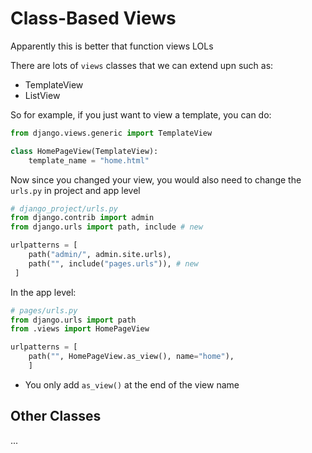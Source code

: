 # Class-Based Views
Apparently this is better that function views LOLs

There are lots of `views` classes that we can extend upn such as:
- TemplateView
- ListView

So for example, if you just want to view a template, you can do:
```python
from django.views.generic import TemplateView

class HomePageView(TemplateView):
    template_name = "home.html"
```

Now since you changed your view, you would also need to change the `urls.py` in project and app level
```python
# django_project/urls.py
from django.contrib import admin
from django.urls import path, include # new

urlpatterns = [
    path("admin/", admin.site.urls),
    path("", include("pages.urls")), # new
 ]
```
In the app level:
```python
# pages/urls.py
from django.urls import path
from .views import HomePageView

urlpatterns = [
    path("", HomePageView.as_view(), name="home"),
    ]
```
- You only add `as_view()` at the end of the view name

## Other Classes
...